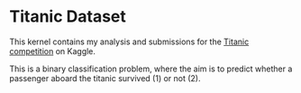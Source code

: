 # Titanic Dataset

This kernel contains my analysis and submissions for the [Titanic competition](https://www.kaggle.com/c/titanic "Titanic competition") on Kaggle.

This is a binary classification problem, where the aim is to predict whether a passenger aboard the titanic survived (1) or not (2).
